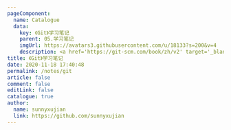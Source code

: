 ```yaml
---
pageComponent: 
  name: Catalogue
  data: 
    key: 《Git》学习笔记
    parent: 05.学习笔记
    imgUrl: https://avatars3.githubusercontent.com/u/18133?s=200&v=4
    description: <a href='https://git-scm.com/book/zh/v2' target='_blank'>Git官网文档</a>的学习笔记，以官方文档为准。
title: 《Git》学习笔记
date: 2020-11-18 17:40:48
permalink: /notes/git
article: false
comment: false
editLink: false
catalogue: true
author: 
  name: sunnyxujian
  link: https://github.com/sunnyxujian
---
```

